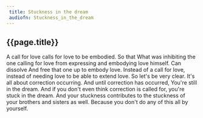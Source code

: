 ```yaml
---
 title: Stuckness in the dream
 audiofn: Stuckness_in_the_dream
---
```


## {{page.title}}

A call for love calls for love to be embodied. So that What was
inhibiting the one calling for love from expressing and embodying love
himself. Can dissolve And free that one up to embody love. Instead of a
call for love, instead of needing love to be able to extend love. So
let's be very clear. It's all about correction occurring. And until
correction has occurred, You're still in the dream. And if you don't
even think correction is called for, you're stuck in the dream. And your
stuckness contributes to the stuckness of your brothers and sisters as
well. Because you don't do any of this all by yourself.

